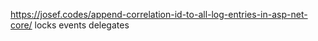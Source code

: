 
https://josef.codes/append-correlation-id-to-all-log-entries-in-asp-net-core/
locks
events
delegates